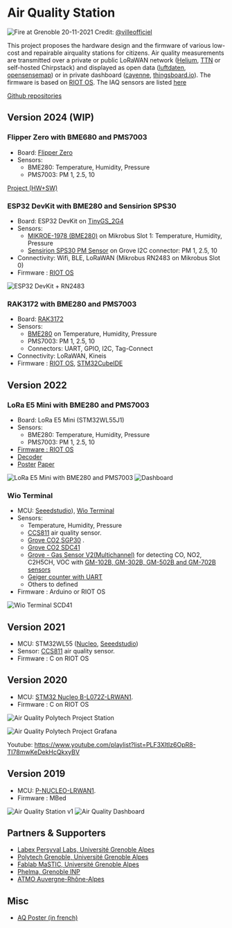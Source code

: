 # Air Quality Station

![Fire at Grenoble 20-11-2021](images/FEpQweSWUAI8UEH.jpg)
Credit: [@villeofficiel](https://twitter.com/villeofficiel/status/1462069831444967427)

This project proposes the hardware design and the firmware of various low-cost and repairable airquality stations for citizens.
Air quality measurements are transmitted over a private or public LoRaWAN network ([Helium](https://explorer.helium.com/), [TTN](https://www.thethingsnetwork.org/) or self-hosted Chirpstack) and displayed as open data ([luftdaten](https://luftdaten.info/), [opensensemap](https://opensensemap.org/)) or in private dashboard ([cayenne](https://accounts.mydevices.com), [thingsboard.io](https://thingsboard.io/)).
The firmware is based on [RIOT OS](https://riot-os.org/).
The IAQ sensors are listed [here](./sensors.md)

[Github repositories](https://github.com/airqualitystation)

## Version 2024 (WIP)

### Flipper Zero with BME680 and PMS7003
* Board: [Flipper Zero](https://github.com/CampusIoT/tutorial/blob/master/flipper_zero/README.md)
* Sensors:
  * BME280: Temperature, Humidity, Pressure
  * PMS7003: PM 1, 2.5, 10

[Project (HW+SW)](https://github.com/airqualitystation/flipper_zero/blob/main/README.md)

### ESP32 DevKit with BME280 and Sensirion SPS30
* Board: ESP32 DevKit on [TinyGS_2G4](https://github.com/thingsat/tinygs_2g4station)
* Sensors:
  * [MIKROE-1978 (BME280)](https://www.mikroe.com/weather-click) on Mikrobus Slot 1: Temperature, Humidity, Pressure
  * [Sensirion SPS30 PM Sensor](https://sensirion.com/products/catalog/SPS30/) on Grove I2C connector: PM 1, 2.5, 10
* Connectivity: Wifi, BLE, LoRaWAN (Mikrobus RN2483 on Mikrobus Slot 0)
* Firmware : [RIOT OS](https://doc.riot-os.org/group__boards__esp32__wroom-32.html)

![ESP32 DevKit + RN2483](https://raw.githubusercontent.com/thingsat/tinygs_2g4station/main/images/tinygs2G4_mikrobus_rn2483.jpg)

### RAK3172 with BME280 and PMS7003
* Board: [RAK3172](https://store.rakwireless.com/products/wisduo-lpwan-module-rak3172)
* Sensors:
  * [BME280](https://www.mouser.fr/ProductDetail/Bosch-Sensortec/BME280) on Temperature, Humidity, Pressure
  * PMS7003: PM 1, 2.5, 10
  * Connectors: UART, GPIO, I2C, Tag-Connect
* Connectivity: LoRaWAN, Kineis
* Firmware : [RIOT OS](https://github.com/RIOT-OS/RIOT/tree/master/boards/nucleo-wl55jc), [STM32CubeIDE](https://docs.rakwireless.com/Product-Categories/WisDuo/RAK3172-Module/Low-Level-Development/#rak3172-on-stm32cubeide-with-stm32wl-sdk-v1-2-0)


## Version 2022

### LoRa E5 Mini with BME280 and PMS7003
* Board: LoRa E5 Mini (STM32WL55J1)
* Sensors:
  * BME280: Temperature, Humidity, Pressure
  * PMS7003: PM 1, 2.5, 10
* [Firmware : RIOT OS](https://github.com/airqualitystation/firmware_for_bmx280_pms7003)
* [Decoder](https://github.com/airqualitystation/firmware_for_bmx280_pms7003/blob/main/codec/decoder.js)
* [Poster](presentations/poster_uspn_mlaix.pdf) [Paper](https://www.sciencedirect.com/science/article/pii/S0048969723026840?dgcid=author)

![LoRa E5 Mini with BME280 and PMS7003](https://raw.githubusercontent.com/airqualitystation/firmware_for_bmx280_pms7003/main/images/aq_endpoint-02.jpg)
![Dashboard](images/aq_station_lora_e5_dashboard.png)

### Wio Terminal
* MCU: [Seeedstudio](https://wiki.seeedstudio.com/LoRa_E5_Dev_Board/)), [Wio Terminal](https://github.com/CampusIoT/tutorial/tree/master/wioterminal)
* Sensors:
  * Temperature, Humidity, Pressure
  * [CCS811](https://github.com/airqualitystation/firmware/blob/master/ccs811.md) air quality sensor.
  * [Grove CO2 SGP30](https://wiki.seeedstudio.com/Grove-VOC_and_eCO2_Gas_Sensor-SGP30/) .
  * [Grove CO2 SDC41](https://wiki.seeedstudio.com/Grove-CO2-Temperature-Humidity-Sensor-SCD41/) 
  * [Grove - Gas Sensor V2(Multichannel)](https://wiki.seeedstudio.com/Grove-Multichannel-Gas-Sensor-V2/) for detecting CO, NO2, C2H5CH, VOC  with [GM-102B, GM-302B, GM-502B and GM-702B sensors](https://www.cnwinsen.com/products/MEMS-sensor)
  * [Geiger counter with UART](https://www.sparkfun.com/products/retired/10742)
  * Others to defined
* Firmware : Arduino or RIOT OS

![Wio Terminal SCD41](https://raw.githubusercontent.com/CampusIoT/tutorial/master/wioterminal/examples/GroveCO2TemperatureHumiditySensorSCD41/GroveCO2TemperatureHumiditySensorSCD41.jpg)

## Version 2021
* MCU: STM32WL55 ([Nucleo](https://www.st.com/en/evaluation-tools/nucleo-wl55jc.html), [Seeedstudio](https://wiki.seeedstudio.com/LoRa_E5_Dev_Board/))
* Sensor: [CCS811](https://github.com/airqualitystation/firmware/blob/master/ccs811.md) air quality sensor.
* Firmware : C on RIOT OS

## Version 2020

* MCU: [STM32 Nucleo B-L072Z-LRWAN1](https://www.st.com/en/evaluation-tools/b-l072z-lrwan1.html).
* Firmware : C on RIOT OS

![Air Quality Polytech Project Station](images/Station_meteo)

![Air Quality Polytech Project Grafana](images/Projet_Qualite_Air_Grafana_Dashboard.JPG)

Youtube: https://www.youtube.com/playlist?list=PLF3XltIz6OpR8-TI78mwKeDekHcQkxyBV

## Version 2019

* MCU: [P-NUCLEO-LRWAN1](https://www.st.com/en/evaluation-tools/p-nucleo-lrwan1.html).
* Firmware : MBed

![Air Quality Station v1](images/atmo-station-d.jpg)
![Air Quality Dashboard](images/atmo-nodered-3.png)

## Partners & Supporters
* [Labex Persyval Labs, Université Grenoble Alpes](https://persyval-lab.org/)
* [Polytech Grenoble, Université Grenoble Alpes](https://www.polytech-grenoble.fr/)
* [Fablab MaSTIC, Université Grenoble Alpes](https://fabmstic.imag.fr/)
* [Phelma, Grenoble INP](https://phelma.grenoble-inp.fr/)
* [ATMO Auvergne-Rhône-Alpes](https://www.atmo-auvergnerhonealpes.fr/)

## Misc
* [AQ Poster (in french)](https://www.ecologie.gouv.fr/sites/default/files/15104-2_expo-QA_10-panneaux_A4_HD.pdf)

